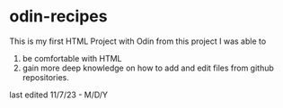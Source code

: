 # odin-recipes

This is my first HTML Project with Odin
from this project I was able to

1. be comfortable with HTML
2. gain more deep knowledge on how to add and edit files from github repositories.

last edited 11/7/23 - M/D/Y
